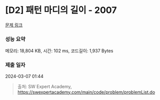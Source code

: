 # [D2] 패턴 마디의 길이 - 2007 

[문제 링크](https://swexpertacademy.com/main/code/problem/problemDetail.do?contestProbId=AV5P1kNKAl8DFAUq) 

### 성능 요약

메모리: 18,804 KB, 시간: 102 ms, 코드길이: 1,937 Bytes

### 제출 일자

2024-03-07 01:44



> 출처: SW Expert Academy, https://swexpertacademy.com/main/code/problem/problemList.do